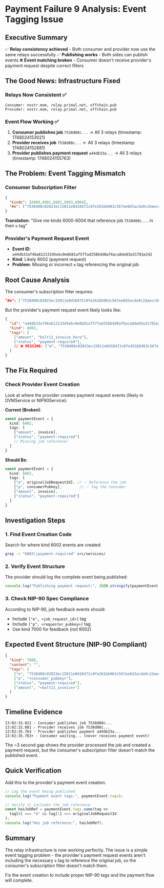 # Payment Failure 9 Analysis: Event Tagging Issue

## Executive Summary

✅ **Relay consistency achieved** - Both consumer and provider now use the same relays successfully
✅ **Publishing works** - Both sides can publish events
❌ **Event matching broken** - Consumer doesn't receive provider's payment request despite correct filters

## The Good News: Infrastructure Fixed

### Relays Now Consistent ✅
```
Consumer: nostr.mom, relay.primal.net, offchain.pub
Provider: nostr.mom, relay.primal.net, offchain.pub
```

### Event Flow Working ✅
1. **Consumer publishes job** `7538d08c...` → All 3 relays (timestamp: 1748024153021)
2. **Provider receives job** `7538d08c...` ← All 3 relays (timestamp: 1748024152881) 
3. **Provider publishes payment request** `a44db33a...` → All 3 relays (timestamp: 1748024155763)

## The Problem: Event Tagging Mismatch

### Consumer Subscription Filter
```json
{
  "kinds": [6000,6001,6002,6003,6004],
  "#e": ["7538d08c02023ec15011e0d10472c0fe261bb963c567ee8d3acda9c2daecc9ef"]
}
```

**Translation**: "Give me kinds 6000-6004 that reference job `7538d08c...` in their `e` tag"

### Provider's Payment Request Event
- **Event ID**: `a44db33af46a61213345ebc0e6b81af57fad258b4d0af6aca8de03a31781e242`
- **Kind**: Likely 6002 (payment request)
- **Problem**: Missing or incorrect `e` tag referencing the original job

## Root Cause Analysis

The consumer's subscription filter requires:
```json
"#e": ["7538d08c02023ec15011e0d10472c0fe261bb963c567ee8d3acda9c2daecc9ef"]
```

But the provider's payment request event likely looks like:
```json
{
  "id": "a44db33af46a61213345ebc0e6b81af57fad258b4d0af6aca8de03a31781e242",
  "kind": 6002,
  "tags": [
    ["amount", "bolt11_invoice_here"],
    ["status", "payment-required"],
    // ❌ MISSING: ["e", "7538d08c02023ec15011e0d10472c0fe261bb963c567ee8d3acda9c2daecc9ef"]
  ]
}
```

## The Fix Required

### Check Provider Event Creation
Look at where the provider creates payment request events (likely in DVMService or NIP90Service):

**Current (Broken)**:
```typescript
const paymentEvent = {
  kind: 6002,
  tags: [
    ["amount", invoice],
    ["status", "payment-required"]
    // Missing job reference!
  ]
}
```

**Should Be**:
```typescript
const paymentEvent = {
  kind: 6002,
  tags: [
    ["e", originalJobRequestId], // ✅ Reference the job
    ["p", consumerPubkey],        // ✅ Tag the consumer
    ["amount", invoice],
    ["status", "payment-required"]
  ]
}
```

## Investigation Steps

### 1. Find Event Creation Code
Search for where kind 6002 events are created:
```bash
grep -r "6002\|payment-required" src/services/
```

### 2. Verify Event Structure
The provider should log the complete event being published:
```typescript
console.log("Publishing payment request:", JSON.stringify(paymentEvent, null, 2));
```

### 3. Check NIP-90 Spec Compliance
According to NIP-90, job feedback events should:
- Include `["e", <job_request_id>]` tag
- Include `["p", <requester_pubkey>]` tag
- Use kind 7000 for feedback (not 6002)

## Expected Event Structure (NIP-90 Compliant)

```json
{
  "kind": 7000,
  "content": "",
  "tags": [
    ["e", "7538d08c02023ec15011e0d10472c0fe261bb963c567ee8d3acda9c2daecc9ef"],
    ["p", "<consumer_pubkey>"],
    ["status", "payment-required"],
    ["amount", "<bolt11_invoice>"]
  ]
}
```

## Timeline Evidence

```
13:02:33.021 - Consumer publishes job 7538d08c...
13:02:32.881 - Provider receives job 7538d08c...  
13:02:35.763 - Provider publishes payment a44db33a...
13:02:35.763+ - Consumer waiting... (never receives payment event)
```

The ~3 second gap shows the provider processed the job and created a payment request, but the consumer's subscription filter doesn't match the published event.

## Quick Verification

Add this to the provider's payment event creation:
```typescript
// Log the event being published
console.log("Payment event tags:", paymentEvent.tags);

// Verify it includes the job reference
const hasJobRef = paymentEvent.tags.some(tag => 
  tag[0] === "e" && tag[1] === originalJobRequestId
);
console.log("Has job reference:", hasJobRef);
```

## Summary

The relay infrastructure is now working perfectly. The issue is a simple event tagging problem - the provider's payment request events aren't including the necessary `e` tag to reference the original job, so the consumer's subscription filter doesn't match them.

Fix the event creation to include proper NIP-90 tags and the payment flow will complete.